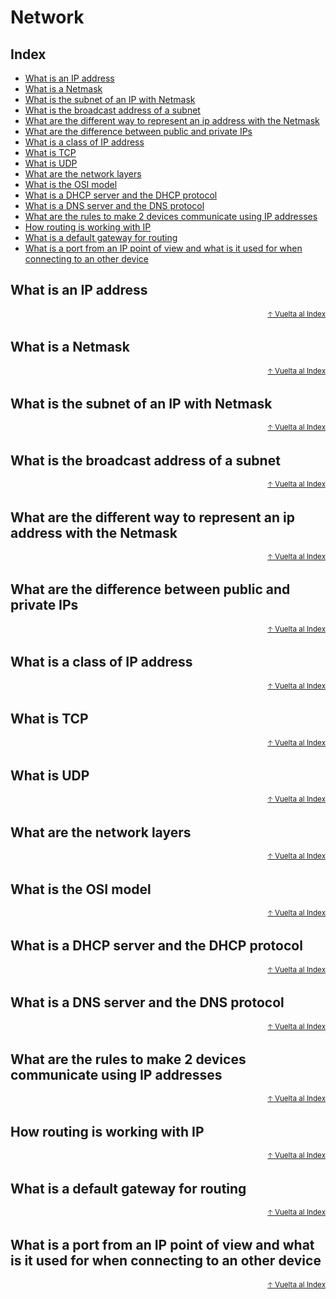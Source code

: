 # Network<!-- omit in toc -->

## Index<!-- omit in toc -->
- [What is an IP address](#what-is-an-ip-address)
- [What is a Netmask](#what-is-a-netmask)
- [What is the subnet of an IP with Netmask](#what-is-the-subnet-of-an-ip-with-netmask)
- [What is the broadcast address of a subnet](#what-is-the-broadcast-address-of-a-subnet)
- [What are the different way to represent an ip address with the Netmask](#what-are-the-different-way-to-represent-an-ip-address-with-the-netmask)
- [What are the difference between public and private IPs](#what-are-the-difference-between-public-and-private-ips)
- [What is a class of IP address](#what-is-a-class-of-ip-address)
- [What is TCP](#what-is-tcp)
- [What is UDP](#what-is-udp)
- [What are the network layers](#what-are-the-network-layers)
- [What is the OSI model](#what-is-the-osi-model)
- [What is a DHCP server and the DHCP protocol](#what-is-a-dhcp-server-and-the-dhcp-protocol)
- [What is a DNS server and the DNS protocol](#what-is-a-dns-server-and-the-dns-protocol)
- [What are the rules to make 2 devices communicate using IP addresses](#what-are-the-rules-to-make-2-devices-communicate-using-ip-addresses)
- [How routing is working with IP](#how-routing-is-working-with-ip)
- [What is a default gateway for routing](#what-is-a-default-gateway-for-routing)
- [What is a port from an IP point of view and what is it used for when connecting
to an other device](#what-is-a-port-from-an-ip-point-of-view-and-what-is-it-used-for-when-connecting-to-an-other-device)


## What is an IP address


<div align="right">
  <small><a href="#network">🡡 Vuelta al Index</a></small>
</div>


## What is a Netmask


<div align="right">
  <small><a href="#network">🡡 Vuelta al Index</a></small>
</div>


## What is the subnet of an IP with Netmask


<div align="right">
  <small><a href="#network">🡡 Vuelta al Index</a></small>
</div>


## What is the broadcast address of a subnet


<div align="right">
  <small><a href="#network">🡡 Vuelta al Index</a></small>
</div>


## What are the different way to represent an ip address with the Netmask


<div align="right">
  <small><a href="#network">🡡 Vuelta al Index</a></small>
</div>


## What are the difference between public and private IPs


<div align="right">
  <small><a href="#network">🡡 Vuelta al Index</a></small>
</div>


## What is a class of IP address


<div align="right">
  <small><a href="#network">🡡 Vuelta al Index</a></small>
</div>


## What is TCP


<div align="right">
  <small><a href="#network">🡡 Vuelta al Index</a></small>
</div>


## What is UDP


<div align="right">
  <small><a href="#network">🡡 Vuelta al Index</a></small>
</div>


## What are the network layers


<div align="right">
  <small><a href="#network">🡡 Vuelta al Index</a></small>
</div>


## What is the OSI model


<div align="right">
  <small><a href="#network">🡡 Vuelta al Index</a></small>
</div>


## What is a DHCP server and the DHCP protocol


<div align="right">
  <small><a href="#network">🡡 Vuelta al Index</a></small>
</div>


## What is a DNS server and the DNS protocol


<div align="right">
  <small><a href="#network">🡡 Vuelta al Index</a></small>
</div>


## What are the rules to make 2 devices communicate using IP addresses


<div align="right">
  <small><a href="#network">🡡 Vuelta al Index</a></small>
</div>


## How routing is working with IP


<div align="right">
  <small><a href="#network">🡡 Vuelta al Index</a></small>
</div>


## What is a default gateway for routing


<div align="right">
  <small><a href="#network">🡡 Vuelta al Index</a></small>
</div>


## What is a port from an IP point of view and what is it used for when connecting to an other device


<div align="right">
  <small><a href="#network">🡡 Vuelta al Index</a></small>
</div>
